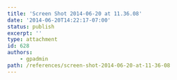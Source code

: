 ```yaml
---
title: 'Screen Shot 2014-06-20 at 11.36.08'
date: '2014-06-20T14:22:17-07:00'
status: publish
excerpt: ''
type: attachment
id: 628
authors:
    - gpadmin
path: /references/screen-shot-2014-06-20-at-11-36-08
---
```

<!DOCTYPE html PUBLIC "-//W3C//DTD HTML 4.0 Transitional//EN" "http://www.w3.org/TR/REC-html40/loose.dtd">
<?xml encoding="UTF-8">
